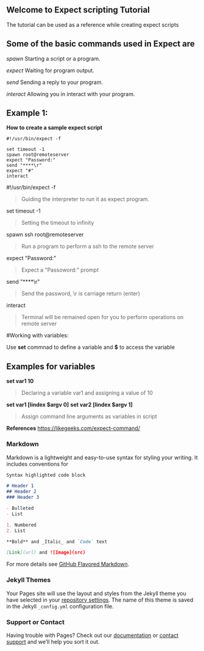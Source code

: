 ## Welcome to Expect scripting Tutorial

The tutorial can be used as a reference while creating expect scripts



## Some of the basic commands used in Expect are 
*spawn*     Starting a script or a program.

*expect*    Waiting for program output.

*send*       Sending a reply to your program.

*interact*   Allowing you in interact with your program.

## Example 1:
**How to create a sample expect script**

```
#!/usr/bin/expect -f

set timeout -1
spawn root@remoteserver
expect "Password:"
send "****\r"
expect "#"
interact
```


#!/usr/bin/expect -f
> Guiding the interpreter to run it as expect program.

set timeout -1
> Setting the timeout to infinity 

spawn ssh root@remoteserver
> Run a program to perform a ssh to the remote server

expect "Password:"
> Expect a "Passoword:" prompt

send "****\r"
> Send the password, \r is carriage return (enter)

interact
> Terminal will be remained open for you to perform operations on remote server


#Working with variables:

Use **set** commnad to define a variable and **$** to access the variable 

## Examples for variables

**set var1 10**
> Declaring a variable var1 and assigning a value of 10

**set var1 [lindex $argv 0]**
**set var2 [lindex $argv 1]**
> Assign command line arguments as variables in script





**References**
https://likegeeks.com/expect-command/









### Markdown

Markdown is a lightweight and easy-to-use syntax for styling your writing. It includes conventions for

```markdown
Syntax highlighted code block

# Header 1
## Header 2
### Header 3

- Bulleted
- List

1. Numbered
2. List

**Bold** and _Italic_ and `Code` text

[Link](url) and ![Image](src)
```

For more details see [GitHub Flavored Markdown](https://guides.github.com/features/mastering-markdown/).

### Jekyll Themes

Your Pages site will use the layout and styles from the Jekyll theme you have selected in your [repository settings](https://github.com/manoharendla/ExpectScriptExamples/settings). The name of this theme is saved in the Jekyll `_config.yml` configuration file.

### Support or Contact

Having trouble with Pages? Check out our [documentation](https://help.github.com/categories/github-pages-basics/) or [contact support](https://github.com/contact) and we’ll help you sort it out.
